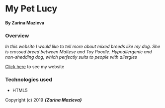 # My Pet Lucy

#### By Zarina Mazieva

### Overview
_In this website I would like to tell more about mixed breeds like my dog. She is crossed breed between Maltese and Toy Poodle. Hypoallergenic and non-shedding dog, which perfectly suits to people with allergies_

[Click here](https://zmazieva78.github.io/my-pet-website/) to see my website

### Technologies used
- HTML5


Copyright (c) 2019 **_{Zarina Mazieva}_**
